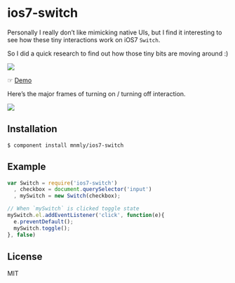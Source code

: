 
# ios7-switch

  
  Personally I really don’t like mimicking native UIs, but I find it interesting to see how these tiny interactions work on iOS7 `Switch`.

  So I did a quick research to find out how those tiny bits are moving around :)

  ![](http://c.mnmly.com/PbZY/2013-06-12%2011_56_23.gif)
  

  ☞ [Demo]
  
  


  Here’s the major frames of turning on / turning off interaction.

  ![](http://c.mnmly.com/PbVC/Slice%201@2x.png)


  [Demo]: http://mnmly.github.com/ios7-switch/


## Installation

    $ component install mnmly/ios7-switch

## Example

```javascript
var Switch = require('ios7-switch')
  , checkbox = document.querySelector('input')
  , mySwitch = new Switch(checkbox);

// When `mySwitch` is clicked toggle state
mySwitch.el.addEventListener('click', function(e){
  e.preventDefault();
  mySwitch.toggle();
}, false)
```

   

## License

  MIT
